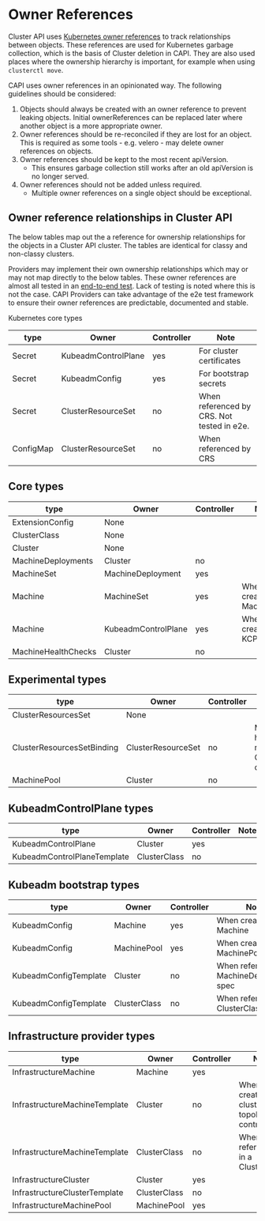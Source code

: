 # Owner References


Cluster API uses [Kubernetes owner references](https://kubernetes.io/docs/concepts/overview/working-with-objects/owners-dependents/) to track relationships between objects. These references are used for Kubernetes garbage collection, which is the basis of Cluster deletion in CAPI. They are also used places where the ownership hierarchy is important, for example when using `clusterctl move`.

CAPI uses owner references in an opinionated way. The following guidelines should be considered:
1. Objects should always be created with an owner reference to prevent leaking objects. Initial ownerReferences can be replaced later where another object is a more appropriate owner.
2. Owner references should be re-reconciled if they are lost for an object. This is required as some tools - e.g. velero - may delete owner references on objects.
3. Owner references should be kept to the most recent apiVersion.
   - This ensures garbage collection still works after an old apiVersion is no longer served.
4. Owner references should not be added unless required.
   - Multiple owner references on a single object should be exceptional.


  

## Owner reference relationships in Cluster API

The below tables map out the a reference for ownership relationships for the objects in a Cluster API cluster. The tables are identical for classy and non-classy clusters.


Providers may implement their own ownership relationships which may or may not map directly to the below tables. 
These owner references are almost all tested in an [end-to-end test](https://github.com/kubernetes-sigs/cluster-api/blob/caaa74482b51fae777334cd7a29595da1c06481e/test/e2e/quick_start_test.go#L31). Lack of testing is noted where this is not the case. CAPI Providers can take advantage of the e2e test framework to ensure their owner references are predictable, documented and stable.

 Kubernetes core types

| type      | Owner               | Controller | Note                                       |
|-----------|---------------------|------------|--------------------------------------------|
| Secret    | KubeadmControlPlane | yes        | For cluster certificates                   |
| Secret    | KubeadmConfig       | yes        | For bootstrap secrets                      |
| Secret    | ClusterResourceSet  | no         | When referenced by CRS. Not tested in e2e. |
| ConfigMap | ClusterResourceSet  | no         | When referenced by CRS                     |

## Core types

| type                | Owner               | Controller | Note                       |
|---------------------|---------------------|------------|----------------------------|
| ExtensionConfig     | None                |            |                            |
| ClusterClass        | None                |            |                            |
| Cluster             | None                |            |                            |
| MachineDeployments  | Cluster             | no         |                            |
| MachineSet          | MachineDeployment   | yes        |                            |
| Machine             | MachineSet          | yes        | When created by MachineSet |
| Machine             | KubeadmControlPlane | yes        | When created by KCP        |
| MachineHealthChecks | Cluster             | no         |                            |



## Experimental types
| type                       | Owner              | Controller | Note                     |
|----------------------------|--------------------|------------|--------------------------|
| ClusterResourcesSet        | None               |            |                          |
| ClusterResourcesSetBinding | ClusterResourceSet | no         | May have many CRS owners |
| MachinePool                | Cluster            | no         |                          |


## KubeadmControlPlane types
| type                        | Owner        | Controller | Note |
|-----------------------------|--------------|------------|------|
| KubeadmControlPlane         | Cluster      | yes        |      |
| KubeadmControlPlaneTemplate | ClusterClass | no         |      |
    

## Kubeadm bootstrap types
| type                  | Owner        | Controller | Note                                            |
|-----------------------|--------------|------------|-------------------------------------------------|
| KubeadmConfig         | Machine      | yes        | When created for Machine                        |
| KubeadmConfig         | MachinePool  | yes        | When created for MachinePool                    |
| KubeadmConfigTemplate | Cluster      | no         | When referenced in MachineDeployment spec       |
| KubeadmConfigTemplate | ClusterClass | no         | When referenced in ClusterClass                 |

## Infrastructure provider types
| type                          | Owner        | Controller | Note                                        |
|-------------------------------|--------------|------------|---------------------------------------------|
| InfrastructureMachine         | Machine      | yes        |                                             |
| InfrastructureMachineTemplate | Cluster      | no         | When created by cluster topology controller |
| InfrastructureMachineTemplate | ClusterClass | no         | When referenced in a ClusterClass           |
| InfrastructureCluster         | Cluster      | yes        |                                             |
| InfrastructureClusterTemplate | ClusterClass | no         |                                             | 
| InfrastructureMachinePool     | MachinePool  | yes        |                                             |


